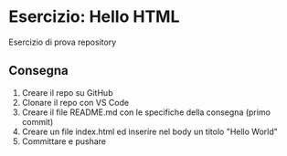 Esercizio: Hello HTML
===
Esercizio di prova repository

## Consegna
1. Creare il repo su GitHub
1. Clonare il repo con VS Code
1. Creare il file README.md con le specifiche della consegna (primo commit)
1. Creare un file index.html ed inserire nel body un titolo "Hello World"
1. Committare e pushare
